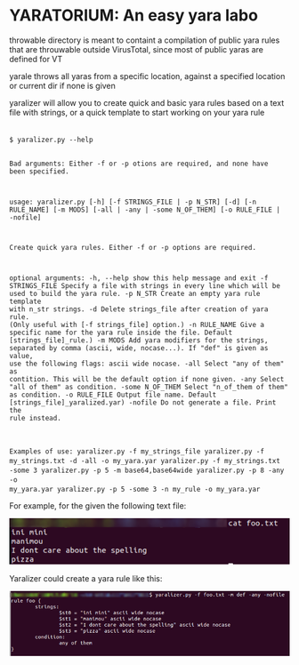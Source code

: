 <h1>YARATORIUM: An easy yara labo</h1>

throwable directory is meant to containt a compilation of public yara rules that are throuwable outside VirusTotal, since most of public yaras are defined for VT

yarale throws all yaras from a specific location, against a specified location or current dir if none is given

yaralizer will allow you to create quick and basic yara rules based on a text file with strings, or a quick template to start working on your yara rule

<code>
$ yaralizer.py --help

Bad arguments:
	Either -f or -p otions are required, and none have been specified.

usage: yaralizer.py [-h] [-f STRINGS_FILE | -p N_STR] [-d] [-n RULE_NAME]
                    [-m MODS] [-all | -any | -some N_OF_THEM]
                    [-o RULE_FILE | -nofile]

Create quick yara rules. Either -f or -p options are required.

optional arguments:
  -h, --help       show this help message and exit
  -f STRINGS_FILE  Specify a file with strings in every line which will be used to build the yara rule.
  -p N_STR         Create an empty yara rule template with n_str strings.
  -d               Delete strings_file after creation of yara rule. (Only useful with [-f strings_file] option.)
  -n RULE_NAME     Give a specific name for the yara rule inside the file. Default [strings_file]_rule.)
  -m MODS          Add yara modifiers for the strings, separated by comma (ascii, wide, nocase...). If "def" is given as value, use the following flags: ascii wide nocase.
  -all             Select "any of them" as contition. This will be the default option if none given.
  -any             Select "all of them" as condition.
  -some N_OF_THEM  Select "n_of_them of them" as condition.
  -o RULE_FILE     Output file name. Default [strings_file]_yaralized.yar)
  -nofile          Do not generate a file. Print the rule instead.

Examples of use:
	yaralizer.py -f my_strings_file
	yaralizer.py -f my_strings.txt -d -all -o my_yara.yar
	yaralizer.py -f my_strings.txt -some 3
	yaralizer.py -p 5 -m base64,base64wide
	yaralizer.py -p 8 -any -o my_yara.yar
	yaralizer.py -p 5 -some 3 -n my_rule -o my_yara.yar
</code>


For example, for the given the following text file:

<img src=example_pics/scr1.png>

Yaralizer could create a yara rule like this:

<img src=example_pics/scr2.png>


